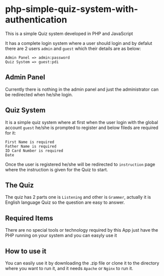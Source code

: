 # php-simple-quiz-system-with-authentication
This is a simple Quiz system developed in PHP and JavaScript

It has a complete login system where a user should login and by defalut there are 2 users `admin` and `guest` which their details are as below:

```
Admin Panel => admin:password
Quiz System => guest:pdi
```

## Admin Panel
Currently there is nothing in the admin panel and just the administrator can be redirected when he/she login.

## Quiz System
It is a simple quiz system where at first when the user login with the global account `guest` he/she is prompted to register and below fileds are required for it:
``` 
First Name is required
Father Name is required
ID Card Number is required
Date
```

Once the user is registered he/she will be redirected to `instruction` page where the instruction is given for the Quiz to start.

## The Quiz
The quiz has 2 parts one is `Listening` and other is `Grammer`, actually it is English language Quiz so the question are easy to answer.

## Required Items
There are no special tools or technology required by this App just have the PHP running on your system and you can easyly use it

## How to use it
You can easily use it by downloading the .zip file or clone it to the directory where you want to run it, and it needs `Apache` or `Nginx` to run it.
